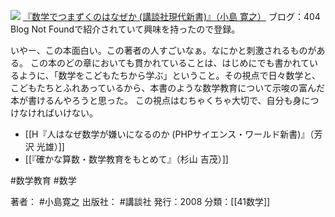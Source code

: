 [![](https://images-fe.ssl-images-amazon.com/images/I/31wZhVHg3DL._SL160_.jpg)](http://www.amazon.co.jp/exec/obidos/ASIN/4062879255/choiyaki81-22/ref=nosim)
[『数学でつまずくのはなぜか (講談社現代新書)』（小島 寛之）](http://www.amazon.co.jp/exec/obidos/ASIN/4062879255/choiyaki81-22/ref=nosim)
ブログ：404 Blog Not Foundで紹介されていて興味を持ったので登録。

いやー、この本面白い。この著者の人すごいなぁ。なにかと刺激されるものがある。
この本のどの章においても貫かれていることは、はじめにでも書かれているように、「数学をこどもたちから学ぶ」ということ。その視点で日々数学と、こどもたちとふれあっているから、本書のような数学教育について示唆の富んだ本が書けるんやろうと思った。
この視点はむちゃくちゃ大切で、自分も身につけなければいけない。

- [[H『人はなぜ数学が嫌いになるのか (PHPサイエンス・ワールド新書)』（芳沢 光雄）]]
- [[『確かな算数・数学教育をもとめて』（杉山 吉茂）]]

#数学教育 #数学 

著者： #小島寛之
出版社： #講談社
発行：2008
分類：[[41数学]]